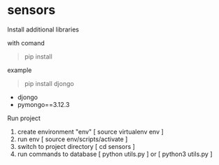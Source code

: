 # sensors

Install additional libraries

with comand 
> pip install 

example 
> pip install djongo

- djongo
- pymongo==3.12.3

Run project
1. create environment "env" [ source virtualenv env ]
2. run env [ source env/scripts/activate ]
3. switch to project directory [ cd sensors ]
4. run commands to database [ python utils.py ] or [ python3 utils.py ]

